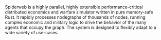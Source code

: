 Spiderweb is a highly parallel, highly extensible performance-critical distributed economics and warfare simulator written in pure memory-safe Rust. It rapidly processes nodegraphs of thousands of nodes, running complex economic and military logic to drive the behavior of the many agents that occupy the graph. The system is designed to flexibly adapt to a wide variety of use-cases.
